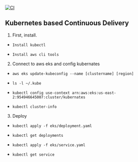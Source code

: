[![CI](https://github.com/nogibjj/python-template/actions/workflows/cicd.yml/badge.svg)](https://github.com/nogibjj/python-template/actions/workflows/cicd.yml)
## Kubernetes based Continuous Delivery

1. First, install.

* `Install kubectl`

* `Install aws cli tools `

2. Connect to aws eks and config kubernates

* `aws eks update-kubeconfig --name [clustername] [region] `
 
* `ls -l ~/.kube `

* `kubectl config use-context arn:aws:eks:us-east-2:954946645007:cluster/kubernates`

* `kubectl cluster-info`

3. Deploy

* `kubectl apply -f eks/deployment.yaml`

* `kubectl get deployments`

* `kubectl apply -f eks/service.yaml`

* `kubectl get service` 

